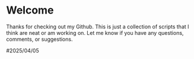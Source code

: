 # Welcome

Thanks for checking out my Github. 
This is just a collection of scripts that I think are neat or am working on. 
Let me know if you have any questions, comments, or suggestions. 

#2025/04/05
